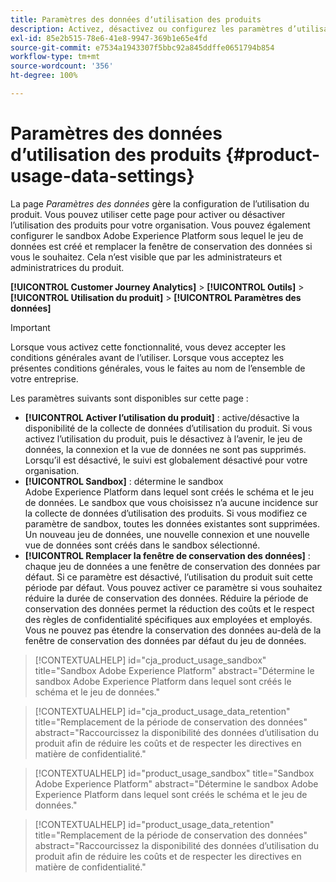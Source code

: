 ```yaml
---
title: Paramètres des données dʼutilisation des produits
description: Activez, désactivez ou configurez les paramètres d’utilisation du produit.
exl-id: 85e2b515-78e6-41e8-9947-369b1e65e4fd
source-git-commit: e7534a1943307f5bbc92a845ddffe0651794b854
workflow-type: tm+mt
source-wordcount: '356'
ht-degree: 100%

---
```


# Paramètres des données dʼutilisation des produits {#product-usage-data-settings}

La page _Paramètres des données_ gère la configuration de l’utilisation du produit. Vous pouvez utiliser cette page pour activer ou désactiver l’utilisation des produits pour votre organisation. Vous pouvez également configurer le sandbox Adobe Experience Platform sous lequel le jeu de données est créé et remplacer la fenêtre de conservation des données si vous le souhaitez. Cela n’est visible que par les administrateurs et administratrices du produit.

**[!UICONTROL Customer Journey Analytics]** > **[!UICONTROL Outils]** > **[!UICONTROL Utilisation du produit]** > **[!UICONTROL Paramètres des données]**

>[!IMPORTANT]
>Lorsque vous activez cette fonctionnalité, vous devez accepter les conditions générales avant de l’utiliser. Lorsque vous acceptez les présentes conditions générales, vous le faites au nom de l’ensemble de votre entreprise.

Les paramètres suivants sont disponibles sur cette page :

* **[!UICONTROL Activer l’utilisation du produit]** : active/désactive la disponibilité de la collecte de données d’utilisation du produit. Si vous activez l’utilisation du produit, puis le désactivez à l’avenir, le jeu de données, la connexion et la vue de données ne sont pas supprimés. Lorsqu’il est désactivé, le suivi est globalement désactivé pour votre organisation.
* **[!UICONTROL Sandbox]** : détermine le sandbox Adobe Experience Platform dans lequel sont créés le schéma et le jeu de données. Le sandbox que vous choisissez n’a aucune incidence sur la collecte de données d’utilisation des produits. Si vous modifiez ce paramètre de sandbox, toutes les données existantes sont supprimées. Un nouveau jeu de données, une nouvelle connexion et une nouvelle vue de données sont créés dans le sandbox sélectionné.
* **[!UICONTROL Remplacer la fenêtre de conservation des données]** : chaque jeu de données a une fenêtre de conservation des données par défaut. Si ce paramètre est désactivé, l’utilisation du produit suit cette période par défaut. Vous pouvez activer ce paramètre si vous souhaitez réduire la durée de conservation des données. Réduire la période de conservation des données permet la réduction des coûts et le respect des règles de confidentialité spécifiques aux employées et employés. Vous ne pouvez pas étendre la conservation des données au-delà de la fenêtre de conservation des données par défaut du jeu de données.

>[!CONTEXTUALHELP]
>id="cja_product_usage_sandbox"
>title="Sandbox Adobe Experience Platform"
>abstract="Détermine le sandbox Adobe Experience Platform dans lequel sont créés le schéma et le jeu de données."

>[!CONTEXTUALHELP]
>id="cja_product_usage_data_retention"
>title="Remplacement de la période de conservation des données"
>abstract="Raccourcissez la disponibilité des données d’utilisation du produit afin de réduire les coûts et de respecter les directives en matière de confidentialité."

>[!CONTEXTUALHELP]
>id="product_usage_sandbox"
>title="Sandbox Adobe Experience Platform"
>abstract="Détermine le sandbox Adobe Experience Platform dans lequel sont créés le schéma et le jeu de données."

>[!CONTEXTUALHELP]
>id="product_usage_data_retention"
>title="Remplacement de la période de conservation des données"
>abstract="Raccourcissez la disponibilité des données d’utilisation du produit afin de réduire les coûts et de respecter les directives en matière de confidentialité."
